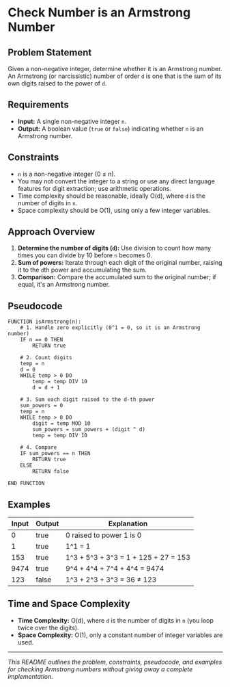 # Check Number is an Armstrong Number

## Problem Statement

Given a non-negative integer, determine whether it is an Armstrong number. An Armstrong (or narcissistic) number of order `d` is one that is the sum of its own digits raised to the power of `d`.

## Requirements

- **Input:** A single non-negative integer `n`.
- **Output:** A boolean value (`true` or `false`) indicating whether `n` is an Armstrong number.

## Constraints

- `n` is a non-negative integer (0 ≤ n).
- You may not convert the integer to a string or use any direct language features for digit extraction; use arithmetic operations.
- Time complexity should be reasonable, ideally O(d), where `d` is the number of digits in `n`.
- Space complexity should be O(1), using only a few integer variables.

## Approach Overview

1. **Determine the number of digits (`d`):** Use division to count how many times you can divide by 10 before `n` becomes 0.
2. **Sum of powers:** Iterate through each digit of the original number, raising it to the `d`th power and accumulating the sum.
3. **Comparison:** Compare the accumulated sum to the original number; if equal, it's an Armstrong number.

## Pseudocode

```text
FUNCTION isArmstrong(n):
    # 1. Handle zero explicitly (0^1 = 0, so it is an Armstrong number)
    IF n == 0 THEN
        RETURN true

    # 2. Count digits
    temp = n
    d = 0
    WHILE temp > 0 DO
        temp = temp DIV 10
        d = d + 1

    # 3. Sum each digit raised to the d-th power
    sum_powers = 0
    temp = n
    WHILE temp > 0 DO
        digit = temp MOD 10
        sum_powers = sum_powers + (digit ^ d)
        temp = temp DIV 10

    # 4. Compare
    IF sum_powers == n THEN
        RETURN true
    ELSE
        RETURN false

END FUNCTION
```

## Examples

| Input | Output | Explanation                          |
| ----- | ------ | ------------------------------------ |
| 0     | true   | 0 raised to power 1 is 0             |
| 1     | true   | 1^1 = 1                              |
| 153   | true   | 1^3 + 5^3 + 3^3 = 1 + 125 + 27 = 153 |
| 9474  | true   | 9^4 + 4^4 + 7^4 + 4^4 = 9474         |
| 123   | false  | 1^3 + 2^3 + 3^3 = 36 ≠ 123           |

## Time and Space Complexity

- **Time Complexity:** O(d), where `d` is the number of digits in `n` (you loop twice over the digits).
- **Space Complexity:** O(1), only a constant number of integer variables are used.

---

_This README outlines the problem, constraints, pseudocode, and examples for checking Armstrong numbers without giving away a complete implementation._
